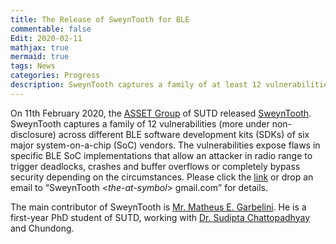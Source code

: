 ```yaml
---
title: The Release of SweynTooth for BLE
commentable: false
Edit: 2020-02-11
mathjax: true
mermaid: true
tags: News
categories: Progress
description: SweynTooth captures a family of at least 12 vulnerabilities across various BLE SDKs.
---
```


<p>On 11th February 2020, the <a href="https://asset-group.github.io/" target="_blank">ASSET Group</a> of SUTD released <a href="https://asset-group.github.io/disclosures/sweyntooth/" target="_blank">SweynTooth</a>. SweynTooth captures a family of 12 vulnerabilities (more under non-disclosure) across different BLE software development kits (SDKs) of six major system-on-a-chip (SoC) vendors. The vulnerabilities expose flaws in specific BLE SoC implementations that allow an attacker in radio range to trigger deadlocks, crashes and buffer overflows or completely bypass security depending on the circumstances. Please click the <a href="https://asset-group.github.io/disclosures/sweyntooth/" target="_blank">link</a> or drop an email to <q>SweynTooth <<i>the-at-symbol</i>> gmail.com</q> for details.</p>

<p>The main contributor of SweynTooth is <a href="https://matheus-garbelini.github.io/home/" target="_blank">Mr. Matheus E. Garbelini</a>. He is a first-year PhD student of SUTD, working with <a href="https://istd.sutd.edu.sg/people/faculty/sudipta-chattopadhyay" target="_blank">Dr. Sudipta Chattopadhyay</a> and Chundong.</p>


